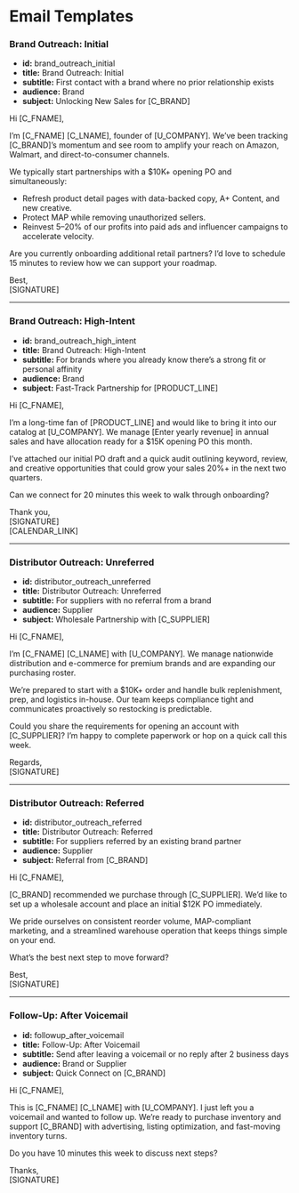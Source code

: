 # **Email Templates**

### Brand Outreach: Initial  
- **id:** brand_outreach_initial  
- **title:** Brand Outreach: Initial  
- **subtitle:** First contact with a brand where no prior relationship exists  
- **audience:** Brand  
- **subject:** Unlocking New Sales for [C_BRAND]  

Hi [C_FNAME],  

I’m [C_FNAME] [C_LNAME], founder of [U_COMPANY]. We’ve been tracking [C_BRAND]’s momentum and see room to amplify your reach on Amazon, Walmart, and direct-to-consumer channels.  

We typically start partnerships with a $10K+ opening PO and simultaneously:  
- Refresh product detail pages with data-backed copy, A+ Content, and new creative.  
- Protect MAP while removing unauthorized sellers.  
- Reinvest 5–20% of our profits into paid ads and influencer campaigns to accelerate velocity.  

Are you currently onboarding additional retail partners? I’d love to schedule 15 minutes to review how we can support your roadmap.  

Best,  
[SIGNATURE]  

---

### Brand Outreach: High-Intent  
- **id:** brand_outreach_high_intent  
- **title:** Brand Outreach: High-Intent  
- **subtitle:** For brands where you already know there’s a strong fit or personal affinity  
- **audience:** Brand  
- **subject:** Fast-Track Partnership for [PRODUCT_LINE]  

Hi [C_FNAME],  

I’m a long-time fan of [PRODUCT_LINE] and would like to bring it into our catalog at [U_COMPANY]. We manage [Enter yearly revenue] in annual sales and have allocation ready for a $15K opening PO this month.  

I’ve attached our initial PO draft and a quick audit outlining keyword, review, and creative opportunities that could grow your sales 20%+ in the next two quarters.  

Can we connect for 20 minutes this week to walk through onboarding?  

Thank you,  
[SIGNATURE]  
[CALENDAR_LINK]  

---

### Distributor Outreach: Unreferred  
- **id:** distributor_outreach_unreferred  
- **title:** Distributor Outreach: Unreferred  
- **subtitle:** For suppliers with no referral from a brand  
- **audience:** Supplier  
- **subject:** Wholesale Partnership with [C_SUPPLIER]  

Hi [C_FNAME],  

I’m [C_FNAME] [C_LNAME] with [U_COMPANY]. We manage nationwide distribution and e-commerce for premium brands and are expanding our purchasing roster.  

We’re prepared to start with a $10K+ order and handle bulk replenishment, prep, and logistics in-house. Our team keeps compliance tight and communicates proactively so restocking is predictable.  

Could you share the requirements for opening an account with [C_SUPPLIER]? I’m happy to complete paperwork or hop on a quick call this week.  

Regards,  
[SIGNATURE]  

---

### Distributor Outreach: Referred  
- **id:** distributor_outreach_referred  
- **title:** Distributor Outreach: Referred  
- **subtitle:** For suppliers referred by an existing brand partner  
- **audience:** Supplier  
- **subject:** Referral from [C_BRAND]  

Hi [C_FNAME],  

[C_BRAND] recommended we purchase through [C_SUPPLIER]. We’d like to set up a wholesale account and place an initial $12K PO immediately.  

We pride ourselves on consistent reorder volume, MAP-compliant marketing, and a streamlined warehouse operation that keeps things simple on your end.  

What’s the best next step to move forward?  

Best,  
[SIGNATURE]  

---

### Follow-Up: After Voicemail  
- **id:** followup_after_voicemail  
- **title:** Follow-Up: After Voicemail  
- **subtitle:** Send after leaving a voicemail or no reply after 2 business days  
- **audience:** Brand or Supplier  
- **subject:** Quick Connect on [C_BRAND]  

Hi [C_FNAME],  

This is [C_FNAME] [C_LNAME] with [U_COMPANY]. I just left you a voicemail and wanted to follow up. We’re ready to purchase inventory and support [C_BRAND] with advertising, listing optimization, and fast-moving inventory turns.  

Do you have 10 minutes this week to discuss next steps?  

Thanks,  
[SIGNATURE]  
